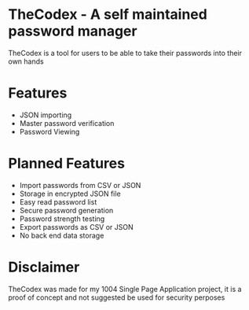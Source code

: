 # TheCodex -  A self maintained password manager
TheCodex is a tool for users to be able to take their passwords into their own hands

# Features
- JSON importing
- Master password verification
- Password Viewing

# Planned Features
- Import passwords from CSV or JSON
- Storage in encrypted JSON file
- Easy read password list
- Secure password generation
- Password strength testing
- Export passwords as CSV or JSON
- No back end data storage

# Disclaimer
TheCodex was made for my 1004 Single Page Application project, it is a proof of concept and not suggested be used for security perposes
